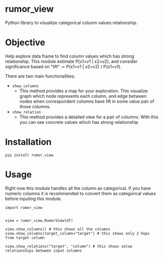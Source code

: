 # rumor_view

Python library to visualize categorical column values relationship.

# Objective

Help explore data frame to find column values which has strong relationship.
This module estimate P(x1=v1 | x2=v2), and consider significance based on
"lift" := P(x1=v1 | x2=v2) / P(x1=v1).

There are two main functionalities;

- `show_columns`
    - This method provides a map for your exploration. This visualize graph which node represents each column, and edge between nodes when correspondent columns have lift in some value pair of those columns.
- `show_relation`
    - This method provides a detailed view for a pair of columns. With this you can see concrete values which has strong relationship

# Installation

```
pip install rumor_view
```

# Usage

Right now this module handles all the column as categorical. If you have numeric columns it is recommended to convert them as categorical values before inputing this module.

```
import rumor_view


view = rumor_view.RumorView(df)

view.show_columns() # this shows all the columns
view.show_columns(target_column="target") # this shows only 2 hops from target column

view.show_relations("target", "column") # this shows value relationships between input columns
```
